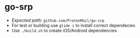 # go-srp


* _Expected path:_ `github.com/ProtonMail/go-srp`
* For test or building use `glide i` to install correct dependecies
* Use `./build.sh` to create iOS/Android  dependencies

